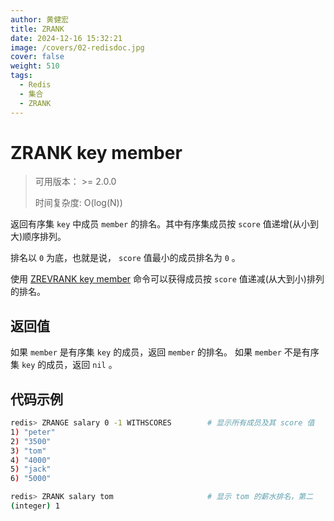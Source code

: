 ```yaml
---
author: 黄健宏
title: ZRANK
date: 2024-12-16 15:32:21
image: /covers/02-redisdoc.jpg
cover: false
weight: 510
tags:
  - Redis
  - 集合
  - ZRANK
---
```



# ZRANK key member

> 可用版本： >= 2.0.0
> 
> 时间复杂度: O(log(N))

返回有序集 `key` 中成员 `member` 的排名。其中有序集成员按 `score` 值递增(从小到大)顺序排列。

排名以 `0` 为底，也就是说， `score` 值最小的成员排名为 `0` 。

使用 [ZREVRANK key member](../../05-zset/11-ZREVZRANK) 命令可以获得成员按 `score` 值递减(从大到小)排列的排名。

## 返回值

如果 `member` 是有序集 `key` 的成员，返回 `member` 的排名。 如果 `member` 不是有序集 `key` 的成员，返回 `nil` 。

## 代码示例

```bash
redis> ZRANGE salary 0 -1 WITHSCORES        # 显示所有成员及其 score 值
1) "peter"
2) "3500"
3) "tom"
4) "4000"
5) "jack"
6) "5000"

redis> ZRANK salary tom                     # 显示 tom 的薪水排名，第二
(integer) 1
```

